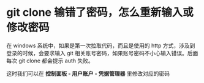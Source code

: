 # git clone 输错了密码，怎么重新输入或修改密码

在 windows 系统中，如果是第一次拉取代码，而且是使用的 http 方式，涉及到登录的时候，会要求输入 git 相关账号密码，如果账号密码不小心输入错误。后面每次 git clone 都会提示 auth 失败。

这时我们可以在 **控制面板 - 用户账户 - 凭据管理器** 里修改对应的密码